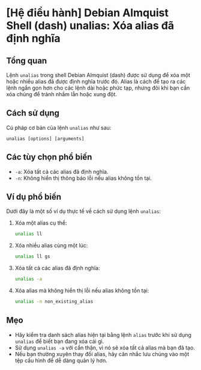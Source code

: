 # [Hệ điều hành] Debian Almquist Shell (dash) unalias: Xóa alias đã định nghĩa

## Tổng quan
Lệnh `unalias` trong shell Debian Almquist (dash) được sử dụng để xóa một hoặc nhiều alias đã được định nghĩa trước đó. Alias là cách để tạo ra các lệnh ngắn gọn hơn cho các lệnh dài hoặc phức tạp, nhưng đôi khi bạn cần xóa chúng để tránh nhầm lẫn hoặc xung đột.

## Cách sử dụng
Cú pháp cơ bản của lệnh `unalias` như sau:

```
unalias [options] [arguments]
```

## Các tùy chọn phổ biến
- `-a`: Xóa tất cả các alias đã định nghĩa.
- `-n`: Không hiển thị thông báo lỗi nếu alias không tồn tại.

## Ví dụ phổ biến
Dưới đây là một số ví dụ thực tế về cách sử dụng lệnh `unalias`:

1. Xóa một alias cụ thể:
   ```sh
   unalias ll
   ```

2. Xóa nhiều alias cùng một lúc:
   ```sh
   unalias ll gs
   ```

3. Xóa tất cả các alias đã định nghĩa:
   ```sh
   unalias -a
   ```

4. Xóa alias mà không hiển thị lỗi nếu alias không tồn tại:
   ```sh
   unalias -n non_existing_alias
   ```

## Mẹo
- Hãy kiểm tra danh sách alias hiện tại bằng lệnh `alias` trước khi sử dụng `unalias` để biết bạn đang xóa cái gì.
- Sử dụng `unalias -a` với cẩn thận, vì nó sẽ xóa tất cả alias mà bạn đã tạo.
- Nếu bạn thường xuyên thay đổi alias, hãy cân nhắc lưu chúng vào một tệp cấu hình để dễ dàng quản lý hơn.